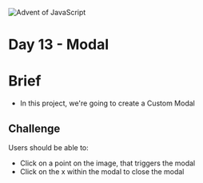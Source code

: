![Advent of JavaScript](https://coachtestprep.s3.amazonaws.com/direct-uploads/user-117025/bb416274-317c-443c-98f9-e5418ca8059e/COVER.png)


# Day 13 - Modal

# Brief
- In this project, we're going to create a Custom Modal


## Challenge


Users should be able to:

   - Click on a point on the image, that triggers the modal
   - Click on the x within the modal to close the modal
